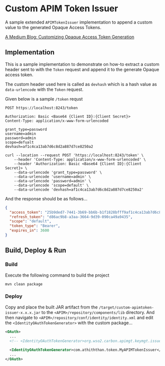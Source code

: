 # Custom APIM Token Issuer

A sample extended `APIMTokenIssuer` implementation to append a custom value to the generated Opaque Access Tokens.

[A Medium Blog: Customizing Opaque Access Token Generation](https://medium.com/@athiththan11/customizing-opaque-access-token-generation-58ec7e493405)

## Implementation

This is a sample implementation to demonstrate on how-to extract a custom header sent to with the `Token` request and append it to the generate Opaque access token.

The custom header used here is called as `devhash` which is a hash value as `data-urlencode` with the `Token` request.

Given below is a sample `/token` requst

```http
POST https://localhost:8243/token

Authorization: Basic <Base64 {Client ID}:{Client Secret}>
Content-Type: application/x-www-form-urlencoded

grant_type=password
username=admin
password=admin
scope=defualt
devhash=af1c4ca13ab7d6c8d2a887d7ce8250a2
```

```curl
curl --location --request POST 'https://localhost:8243/token' \
    --header 'Content-Type: application/x-www-form-urlencoded' \
    --header 'Authorization: Basic <Base64 {Client ID}:{Client Secret}> \
    --data-urlencode 'grant_type=password' \
    --data-urlencode 'username=admin' \
    --data-urlencode 'password=admin' \
    --data-urlencode 'scope=default' \
    --data-urlencode 'devhash=af1c4ca13ab7d6c8d2a887d7ce8250a2'
```

And the response should be as follows...

```json
{
  "access_token": "25b9ded7-7441-3b69-bb6b-b1f1828bfff9af1c4ca13ab7d6c8d2a887d7ce8250a2",
  "refresh_token": "d86ac9b8-a3aa-3664-9d39-090ca49a9435",
  "scope": "default",
  "token_type": "Bearer",
  "expires_in": 3600
}
```

## Build, Deploy & Run

### Build

Execute the following command to build the project

```shell
mvn clean package
```

### Deploy

Copy and place the built JAR artifact from the `/target/custom-apimtoken-issuer-x.x.x.jar` to the `<APIM>/repository/components/lib` directory. And then navigate to `<APIM>/repository/conf/identity/identity.xml` and edit the `<IdentityOAuthTokenGenerator>` with the custom package...

```xml
<OAuth>
  ...
  <!-- <IdentityOAuthTokenGenerator>org.wso2.carbon.apimgt.keymgt.issuers.APIMTokenIssuer</IdentityOAuthTokenGenerator> -->
  
  <IdentityOAuthTokenGenerator>com.athiththan.token.MyAPIMTokenIssuer</IdentityOAuthTokenGenerator>
  ...
</OAuth>
```
